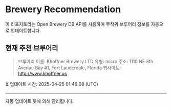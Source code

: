 # Brewery Recommendation

이 리포지토리는 Open Brewery DB API를 사용하여 무작위 브루어리 정보를 자동으로 업데이트합니다.

## 현재 추천 브루어리
> 브루어리 이름: Khoffner Brewery LTD
유형: micro
주소: 1110 NE 8th Avenue Bay #1, Fort Lauderdale, Florida
웹사이트: http://www.khoffner.us

⏳ 업데이트 시간: 2025-04-25 01:46:08 (UTC)

---
자동 업데이트 봇에 의해 관리됩니다.